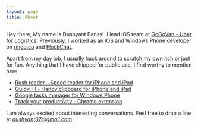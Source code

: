 ```yaml
---
layout: page
title: About
---
```


<!-- <p class="message">
  Hey there! This page is included as an example. Feel free to customize it for your own use upon downloading. Carry on!
</p>
 -->
Hey there, My name is Dushyant Bansal. I lead iOS team at [GoGoVan - Uber for Logistics](http://gogovan.com.hk/en). Previously, I worked as an iOS and Windows Phone developer on [ringo.co](http://ringo.co) and [FlockChat](http://flock.co).

Apart from my day job, I usually hack around to scratch my own itch or just for fun. Anything that I have shipped for public use, I find worthy to mention here.

* [Rush reader - Speed reader for iPhone and iPad](http://rushapp.co)
* [QuickFill - Handy clipboard for iPhone and iPad](https://itunes.apple.com/us/app/quickfill/id818680907?mt=8)
* [Google tasks manager for Windows Phone](http://www.windowsphone.com/en-us/store/app/gtodo/b42b6474-ab4c-4984-b922-d4f6a9ead2b7)
* [Track your productivity - Chrome extension](https://chrome.google.com/webstore/detail/onnkllhiaannegcomgbogohfpeegdnnf)

I am always excited about interesting conversations. Feel free to drop a line at *dushyant37@gmail.com*.
